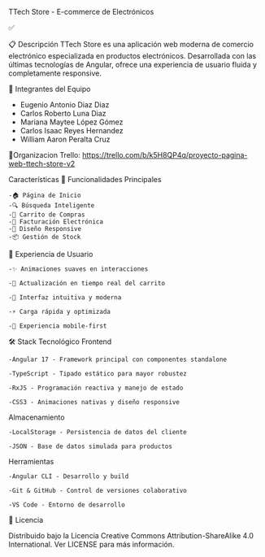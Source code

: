 TTech Store - E-commerce de Electrónicos

✅ 

📋 Descripción
TTech Store es una aplicación web moderna de comercio electrónico especializada en productos electrónicos. Desarrollada con las últimas tecnologías de Angular, ofrece una experiencia de usuario fluida y completamente responsive.

👥 Integrantes del Equipo
- Eugenio Antonio Diaz Diaz
- Carlos Roberto Luna Diaz
- Mariana Maytee López Gómez
- Carlos Isaac Reyes Hernandez
- William Aaron Peralta Cruz

📁Organizacion 
Trello: https://trello.com/b/k5H8QP4q/proyecto-pagina-web-ttech-store-v2

Características
🎯 Funcionalidades Principales
      
    -🏠 Página de Inicio	
    -🔍 Búsqueda Inteligente	
    -🛒 Carrito de Compras	
    -🧾 Facturación Electrónica	
    -📱 Diseño Responsive	
    -📦 Gestión de Stock	

💫 Experiencia de Usuario

    -✨ Animaciones suaves en interacciones

    -🔄 Actualización en tiempo real del carrito

    -🎨 Interfaz intuitiva y moderna

    -⚡ Carga rápida y optimizada

    -📲 Experiencia mobile-first

🛠️ Stack Tecnológico
Frontend

    -Angular 17 - Framework principal con componentes standalone

    -TypeScript - Tipado estático para mayor robustez

    -RxJS - Programación reactiva y manejo de estado

    -CSS3 - Animaciones nativas y diseño responsive

Almacenamiento

    -LocalStorage - Persistencia de datos del cliente

    -JSON - Base de datos simulada para productos

Herramientas

    -Angular CLI - Desarrollo y build

    -Git & GitHub - Control de versiones colaborativo

    -VS Code - Entorno de desarrollo

📄 Licencia

Distribuido bajo la Licencia Creative Commons Attribution-ShareAlike 4.0 International.
Ver LICENSE para más información.


